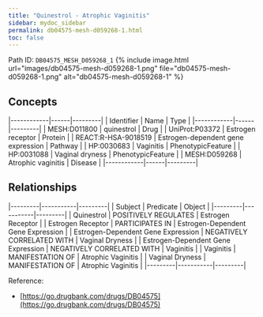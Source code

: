 ```yaml
---
title: "Quinestrol - Atrophic Vaginitis"
sidebar: mydoc_sidebar
permalink: db04575-mesh-d059268-1.html
toc: false 
---
```



Path ID: `DB04575_MESH_D059268_1`
{% include image.html url="images/db04575-mesh-d059268-1.png" file="db04575-mesh-d059268-1.png" alt="db04575-mesh-d059268-1" %}

## Concepts

|------------|------|---------|
| Identifier | Name | Type    |
|------------|------|---------|
| MESH:D011800 | quinestrol | Drug |
| UniProt:P03372 | Estrogen receptor | Protein |
| REACT:R-HSA-9018519 | Estrogen-dependent gene expression | Pathway |
| HP:0030683 | Vaginitis | PhenotypicFeature |
| HP:0031088 | Vaginal dryness | PhenotypicFeature |
| MESH:D059268 | Atrophic vaginitis | Disease |
|------------|------|---------|

## Relationships

|---------|-----------|---------|
| Subject | Predicate | Object  |
|---------|-----------|---------|
| Quinestrol | POSITIVELY REGULATES | Estrogen Receptor |
| Estrogen Receptor | PARTICIPATES IN | Estrogen-Dependent Gene Expression |
| Estrogen-Dependent Gene Expression | NEGATIVELY CORRELATED WITH | Vaginal Dryness |
| Estrogen-Dependent Gene Expression | NEGATIVELY CORRELATED WITH | Vaginitis |
| Vaginitis | MANIFESTATION OF | Atrophic Vaginitis |
| Vaginal Dryness | MANIFESTATION OF | Atrophic Vaginitis |
|---------|-----------|---------|

Reference: 
  - [https://go.drugbank.com/drugs/DB04575](https://go.drugbank.com/drugs/DB04575)
